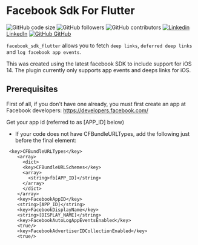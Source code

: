 # Facebook Sdk For Flutter

![GitHub code size](https://img.shields.io/github/languages/code-size/saadfarhan124/sadfarhan124-facebook_flutter_plugin)
![GitHub followers](https://img.shields.io/github/followers/saadfarhan124?style=social)
![GitHub contributors](https://img.shields.io/github/contributors/saadfarhan124/sadfarhan124-facebook_flutter_plugin)
[![Linkedin](https://i.stack.imgur.com/gVE0j.png) LinkedIn](https://www.linkedin.com/in/saadfarhan124/)
[![GitHub](https://i.stack.imgur.com/tskMh.png) GitHub](https://github.com/saadfarhan124/)

`facebook_sdk_flutter` allows you to fetch `deep links`, `deferred deep links` and `log facebook app events`.

This was created using the latest facebook SDK to include support for iOS 14. The plugin currently only supports app events and deeps links for iOS. 

## Prerequisites

First of all, if you don't have one already, you must first create an app at Facebook developers: https://developers.facebook.com/

Get your app id (referred to as [APP_ID] below)

* If your code does not have CFBundleURLTypes, add the following just before the final </dict> element:
```
 <key>CFBundleURLTypes</key>
    <array>
      <dict>
      <key>CFBundleURLSchemes</key>
      <array>
        <string>fb[APP_ID]</string>
      </array>
      </dict>
    </array>
    <key>FacebookAppID</key>
    <string>[APP_ID]</string>
    <key>FacebookDisplayName</key>
    <string>[DISPLAY_NAME]</string>
    <key>FacebookAutoLogAppEventsEnabled</key>
    <true/>
    <key>FacebookAdvertiserIDCollectionEnabled</key>
    <true/>
```
